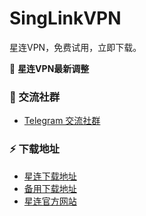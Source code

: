 # SingLinkVPN

星连VPN，免费试用，立即下载。

💌 **星连VPN最新调整**

### 🎁 交流社群

* [Telegram 交流社群](https://t.me/singlinkvpn)

### ⚡️ 下载地址

* [星连下载地址](https://singlink.cc)
* [备用下载地址](https://singlink02.com)
* [星连官方网站](https://singlinkvpn.com)

